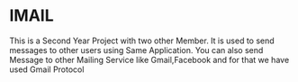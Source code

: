 # IMAIL
This is a Second Year Project with two other Member.
It is used to send messages to other users using Same Application.
You can also send Message to other Mailing Service like Gmail,Facebook and for that we have used Gmail Protocol

